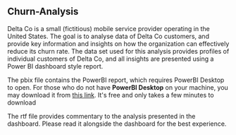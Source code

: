## Churn-Analysis
Delta Co is a small (fictitious) mobile service provider operating in the United States.
The goal is to analyse data of Delta Co customers, and provide key information and insights on how the organization can effectively reduce its churn rate.
The data set used for this analysis provides profiles of  individual customers of Delta Co, and all insights are presented using a Power BI dashboard style report.

The pbix file contains the PowerBI report, which requires PowerBI Desktop to open. For those who do not have **PowerBI Desktop** on your machine, you may download it from [this link](https://powerbi.microsoft.com/en-us/downloads/). It's free and only takes a few minutes to download

The rtf file provides commentary to the analysis presented in the dashboard. Please read it alongside the dashboard for the best experience.
